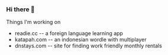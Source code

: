 ### Hi there 👋

Things I'm working on
- readie.cc -- a foreign language learning app
- katapah.com -- an indonesian wordle with multiplayer
- dnstays.com -- site for finding work friendly monthly rentals

